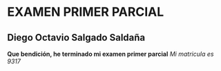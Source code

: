 # EXAMEN PRIMER PARCIAL
## Diego Octavio Salgado Saldaña
**Que bendición, he terminado mi examen primer parcial**
*Mi matricula es 9317*